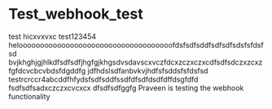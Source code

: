 # Test_webhook_test
test
hicxvxvxc
test123454
heloooooooooooooooooooooooooooooooooooofdsfsdfsddfsdfsdfsdsfsfdsfsd
bvjkhghjgjhlkdfsdfsdfjhgfgjkhgsdvsdavscxvczfdcxzczxczxcdfsdfsdczxzcxzfgfdcvcbcvbdsfdgddfg
jdfhdslsdfanbvkvjhdfsfsddsfsfdsfsd
testrcrccr4abcddfhfydsfsdfsddfssdfdfsdfdsdfdffdsgfdfd
fsdfsdfsadxczczxcvcxcx
dfsdfsdfggfg
Praveen is testing the webhook functionality
